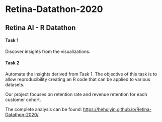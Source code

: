 # Retina-Datathon-2020

## Retina AI - R Datathon

#### Task 1
Discover insights from the visualizations.

#### Task 2
Automate the insights derived from Task 1. The objective of this task is to allow reproducibility creating an R code that can be applied to various datasets.

Our project focuses on retention rate and revenue retention for each customer cohort.

The complete analysis can be found: https://hehuiyin.github.io/Retina-Datathon-2020/

